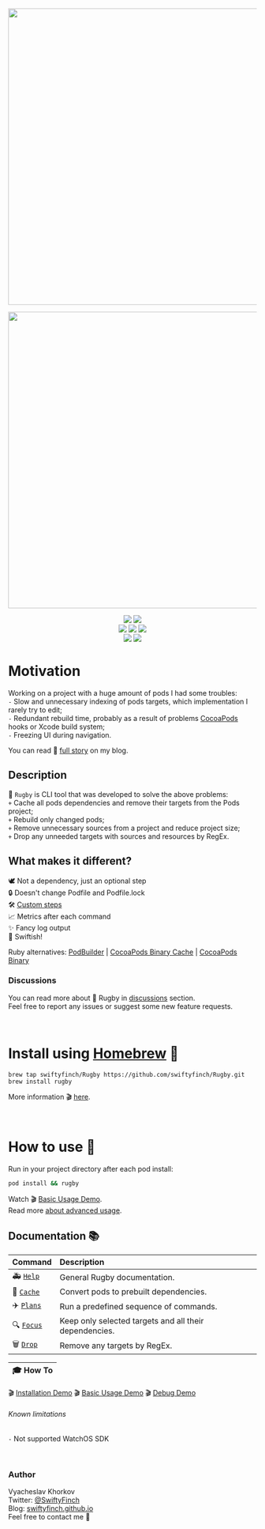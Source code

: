 <br>
<p align="center">
  <img src="https://user-images.githubusercontent.com/64660122/140398205-9328806e-897d-483d-a898-c90f66840196.png" width="600"/>
</p>

<p align="center">
   <img src="https://user-images.githubusercontent.com/64660122/194708589-7331a02a-6d6e-4c0f-a7ec-e367f7228080.gif" width="600"/>
</p>

<p align="center">
  <a href="https://swiftpackageindex.com/swiftyfinch/Rugby"><img src="https://img.shields.io/endpoint?color=orange&label=Swift&logo=swift&logoColor=white&url=https%3A%2F%2Fswiftpackageindex.com%2Fapi%2Fpackages%2Fswiftyfinch%2FRugby%2Fbadge%3Ftype%3Dswift-versions" /></a>
  <a href="https://swiftpackageindex.com/swiftyfinch/Rugby"><img src="https://img.shields.io/endpoint?label=Platform&url=https%3A%2F%2Fswiftpackageindex.com%2Fapi%2Fpackages%2Fswiftyfinch%2FRugby%2Fbadge%3Ftype%3Dplatforms" /></a>
  <br>
  <a href="https://brew.sh"><img src="https://img.shields.io/badge/🍺_Homebrew-8B4513" /></a>
  <a href="https://github.com/yonaskolb/Mint"><img src="https://img.shields.io/badge/Mint-darkgreen?logo=leaflet&logoColor=white" /></a>
  <a href="https://swiftpackageindex.com/swiftyfinch/Rugby"><img src="https://img.shields.io/badge/Swift_Package_Index-red?logo=swift&logoColor=white" /></a>
  <br>
  <img src="https://img.shields.io/badge/Press_★_to_pay_respects-white?logo=github&logoColor=black" />
  <a href="https://twitter.com/swiftyfinch"><img src="https://img.shields.io/badge/SwiftyFinch-blue?logo=twitter&logoColor=white" /></a>
</p>


# Motivation

Working on a project with a huge amount of pods I had some troubles:\
`-` Slow and unnecessary indexing of pods targets, which implementation I rarely try to edit;\
`-` Redundant rebuild time, probably as a result of problems [CocoaPods](https://cocoapods.org) hooks or Xcode build system;\
`-` Freezing UI during navigation.

You can read 📖 [full story](https://swiftyfinch.github.io/en/2021-03-09-rugby-story/) on my blog.

## Description

🏈 `Rugby` is CLI tool that was developed to solve the above problems:\
`+` Cache all pods dependencies and remove their targets from the Pods project;\
`+` Rebuild only changed pods;\
`+` Remove unnecessary sources from a project and reduce project size;\
`+` Drop any unneeded targets with sources and resources by RegEx.

## What makes it different?

🕊 Not a dependency, just an optional step\
🔒 Doesn't change Podfile and Podfile.lock\
🛠 [Custom steps](Docs/Plans.md)\
📈 Metrics after each command\
✨ Fancy log output\
🚀 Swiftish!

Ruby alternatives: [PodBuilder](https://github.com/Subito-it/PodBuilder) | [CocoaPods Binary Cache](https://github.com/grab/cocoapods-binary-cache) | [CocoaPods Binary](https://github.com/leavez/cocoapods-binary)

### Discussions

You can read more about 🏈 Rugby in [discussions](https://github.com/swiftyfinch/Rugby/discussions) section.\
Feel free to report any issues or suggest some new feature requests.

<br>

# Install using [Homebrew](https://brew.sh) 🍺

```shell
brew tap swiftyfinch/Rugby https://github.com/swiftyfinch/Rugby.git
brew install rugby
```
More information 🎬 [here](https://github.com/swiftyfinch/Rugby/discussions/71).

<br>

# How to use 🏈

Run in your project directory after each pod install:
```bash
pod install && rugby
```
Watch 🎬 [Basic Usage Demo](https://github.com/swiftyfinch/Rugby/discussions/72).<br>
Read more [about advanced usage](Docs/Plans.md#-generate-example).

## Documentation 📚

| Command | Description |
| :----- | :------ |
🚑 [`Help`](Docs/README.md) | General Rugby documentation.
🏈 [`Cache`](Docs/Cache.md) | Convert pods to prebuilt dependencies.
✈️ [`Plans`](Docs/Plans.md) | Run a predefined sequence of commands.
🔍 [`Focus`](Docs/Focus.md) | Keep only selected targets and all their dependencies.
🗑 [`Drop`](Docs/Drop.md) | Remove any targets by RegEx.

| 🎓 How To |
| :----- |
🎬 [Installation Demo](https://github.com/swiftyfinch/Rugby/discussions/71)
🎬 [Basic Usage Demo](https://github.com/swiftyfinch/Rugby/discussions/72)
🎬 [Debug Demo](https://github.com/swiftyfinch/Rugby/discussions/142)

###### Known limitations

`-` Not supported WatchOS SDK

<br>

### Author

Vyacheslav Khorkov\
Twitter: [@SwiftyFinch](https://twitter.com/swiftyfinch)\
Blog: [swiftyfinch.github.io](https://swiftyfinch.github.io/en)\
Feel free to contact me 📮
